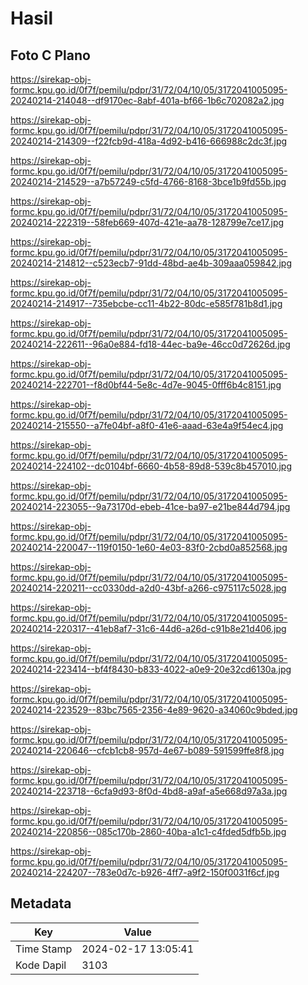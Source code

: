 # Hasil

## Foto C Plano

https://sirekap-obj-formc.kpu.go.id/0f7f/pemilu/pdpr/31/72/04/10/05/3172041005095-20240214-214048--df9170ec-8abf-401a-bf66-1b6c702082a2.jpg

https://sirekap-obj-formc.kpu.go.id/0f7f/pemilu/pdpr/31/72/04/10/05/3172041005095-20240214-214309--f22fcb9d-418a-4d92-b416-666988c2dc3f.jpg

https://sirekap-obj-formc.kpu.go.id/0f7f/pemilu/pdpr/31/72/04/10/05/3172041005095-20240214-214529--a7b57249-c5fd-4766-8168-3bce1b9fd55b.jpg

https://sirekap-obj-formc.kpu.go.id/0f7f/pemilu/pdpr/31/72/04/10/05/3172041005095-20240214-222319--58feb669-407d-421e-aa78-128799e7ce17.jpg

https://sirekap-obj-formc.kpu.go.id/0f7f/pemilu/pdpr/31/72/04/10/05/3172041005095-20240214-214812--c523ecb7-91dd-48bd-ae4b-309aaa059842.jpg

https://sirekap-obj-formc.kpu.go.id/0f7f/pemilu/pdpr/31/72/04/10/05/3172041005095-20240214-214917--735ebcbe-cc11-4b22-80dc-e585f781b8d1.jpg

https://sirekap-obj-formc.kpu.go.id/0f7f/pemilu/pdpr/31/72/04/10/05/3172041005095-20240214-222611--96a0e884-fd18-44ec-ba9e-46cc0d72626d.jpg

https://sirekap-obj-formc.kpu.go.id/0f7f/pemilu/pdpr/31/72/04/10/05/3172041005095-20240214-222701--f8d0bf44-5e8c-4d7e-9045-0fff6b4c8151.jpg

https://sirekap-obj-formc.kpu.go.id/0f7f/pemilu/pdpr/31/72/04/10/05/3172041005095-20240214-215550--a7fe04bf-a8f0-41e6-aaad-63e4a9f54ec4.jpg

https://sirekap-obj-formc.kpu.go.id/0f7f/pemilu/pdpr/31/72/04/10/05/3172041005095-20240214-224102--dc0104bf-6660-4b58-89d8-539c8b457010.jpg

https://sirekap-obj-formc.kpu.go.id/0f7f/pemilu/pdpr/31/72/04/10/05/3172041005095-20240214-223055--9a73170d-ebeb-41ce-ba97-e21be844d794.jpg

https://sirekap-obj-formc.kpu.go.id/0f7f/pemilu/pdpr/31/72/04/10/05/3172041005095-20240214-220047--119f0150-1e60-4e03-83f0-2cbd0a852568.jpg

https://sirekap-obj-formc.kpu.go.id/0f7f/pemilu/pdpr/31/72/04/10/05/3172041005095-20240214-220211--cc0330dd-a2d0-43bf-a266-c975117c5028.jpg

https://sirekap-obj-formc.kpu.go.id/0f7f/pemilu/pdpr/31/72/04/10/05/3172041005095-20240214-220317--41eb8af7-31c6-44d6-a26d-c91b8e21d406.jpg

https://sirekap-obj-formc.kpu.go.id/0f7f/pemilu/pdpr/31/72/04/10/05/3172041005095-20240214-223414--bf4f8430-b833-4022-a0e9-20e32cd6130a.jpg

https://sirekap-obj-formc.kpu.go.id/0f7f/pemilu/pdpr/31/72/04/10/05/3172041005095-20240214-223529--83bc7565-2356-4e89-9620-a34060c9bded.jpg

https://sirekap-obj-formc.kpu.go.id/0f7f/pemilu/pdpr/31/72/04/10/05/3172041005095-20240214-220646--cfcb1cb8-957d-4e67-b089-591599ffe8f8.jpg

https://sirekap-obj-formc.kpu.go.id/0f7f/pemilu/pdpr/31/72/04/10/05/3172041005095-20240214-223718--6cfa9d93-8f0d-4bd8-a9af-a5e668d97a3a.jpg

https://sirekap-obj-formc.kpu.go.id/0f7f/pemilu/pdpr/31/72/04/10/05/3172041005095-20240214-220856--085c170b-2860-40ba-a1c1-c4fded5dfb5b.jpg

https://sirekap-obj-formc.kpu.go.id/0f7f/pemilu/pdpr/31/72/04/10/05/3172041005095-20240214-224207--783e0d7c-b926-4ff7-a9f2-150f0031f6cf.jpg


## Metadata

| Key        | Value               |
| ---------- | ------------------- |
| Time Stamp | 2024-02-17 13:05:41 |
| Kode Dapil | 3103                |



